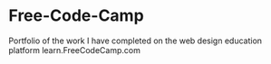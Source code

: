 # Free-Code-Camp
Portfolio of the work I have completed on the web design education platform learn.FreeCodeCamp.com
